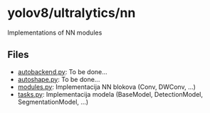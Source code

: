 # yolov8/ultralytics/nn

Implementations of NN modules

## Files
- [autobackend.py](autobackend.py): To be done...
- [autoshape.py](autoshape.py): To be done...
- [modules.py](modules.py): Implementacija NN blokova (Conv, DWConv, ...) 
- [tasks.py](tasks.py): Implementacija modela (BaseModel, DetectionModel, SegmentationModel, ...)

